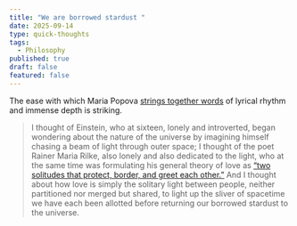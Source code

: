```yaml
---
title: "We are borrowed stardust "
date: 2025-09-14
type: quick-thoughts
tags:
  - Philosophy
published: true
draft: false
featured: false
---
```

The ease with which Maria Popova [strings together words](https://www.themarginalian.org/2025/09/12/the-coziest-place-on-the-moon/) of lyrical rhythm and immense depth is striking.

> I thought of Einstein, who at sixteen, lonely and introverted, began wondering about the nature of the universe by imagining himself chasing a beam of light through outer space; I thought of the poet Rainer Maria Rilke, also lonely and also dedicated to the light, who at the same time was formulating his general theory of love as [“two solitudes that protect, border, and greet each other.”](https://www.themarginalian.org/2021/06/29/rilke-letters-to-a-young-poet-macy-barrows/) And I thought about how love is simply the solitary light between people, neither partitioned nor merged but shared, to light up the sliver of spacetime we have each been allotted before returning our borrowed stardust to the universe.